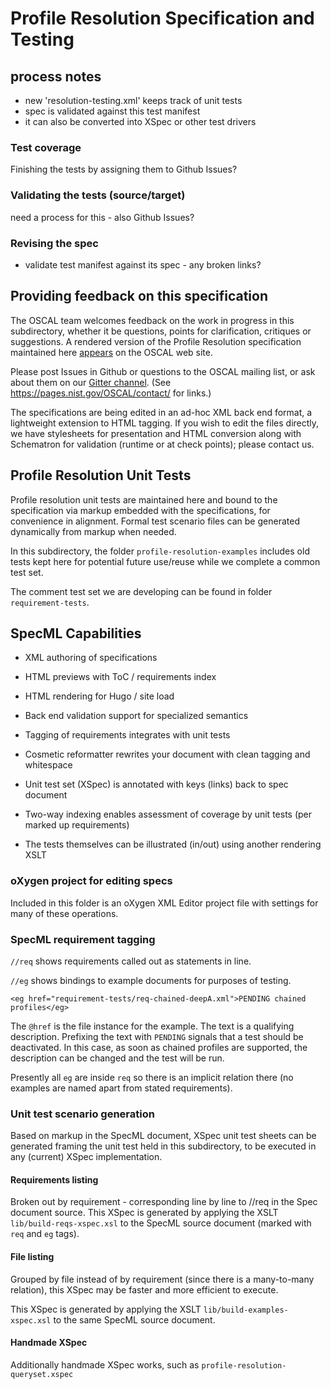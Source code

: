 # Profile Resolution Specification and Testing

## process notes

- new 'resolution-testing.xml' keeps track of unit tests
- spec is validated against this test manifest
- it can also be converted into XSpec or other test drivers

### Test coverage

Finishing the tests by assigning them to Github Issues?

### Validating the tests (source/target)

need a process for this - also Github Issues?

### Revising the spec

- validate test manifest against its spec - any broken links?




## Providing feedback on this specification

The OSCAL team welcomes feedback on the work in progress in this subdirectory, whether it be questions, points for clarification, critiques or suggestions. A rendered version of the Profile Resolution specification maintained here [appears](https://pages.nist.gov/OSCAL/resources/concepts/processing/profile-resolution/) on the OSCAL web site.

Please post Issues in Github or questions to the OSCAL mailing list, or ask about them on our [Gitter channel](https://gitter.im/usnistgov-OSCAL/Lobby). (See https://pages.nist.gov/OSCAL/contact/ for links.)

The specifications are being edited in an ad-hoc XML back end format, a lightweight extension to HTML tagging. If you wish to edit the files directly, we have stylesheets for presentation and HTML conversion along with Schematron for validation (runtime or at check points); please contact us.

## Profile Resolution Unit Tests

Profile resolution unit tests are maintained here and bound to the specification via markup embedded with the specifications, for convenience in alignment. Formal test scenario files can be generated dynamically from markup when needed.

In this subdirectory, the folder `profile-resolution-examples` includes old tests kept here for potential future use/reuse while we complete a common test set.

The comment test set we are developing can be found in folder `requirement-tests`.

## SpecML Capabilities

- XML authoring of specifications
- HTML previews with ToC / requirements index
- HTML rendering for Hugo / site load
- Back end validation support for specialized semantics
- Tagging of requirements integrates with unit tests
- Cosmetic reformatter rewrites your document with clean tagging and whitespace

- Unit test set (XSpec) is annotated with keys (links) back to spec document
- Two-way indexing enables assessment of coverage by unit tests (per marked up requirements)

- The tests themselves can be illustrated (in/out) using another rendering XSLT

### oXygen project for editing specs

Included in this folder is an oXygen XML Editor project file with settings for many of these operations.

### SpecML requirement tagging

`//req` shows requirements called out as statements in line.

`//eg` shows bindings to example documents for purposes of testing.

```
<eg href="requirement-tests/req-chained-deepA.xml">PENDING chained profiles</eg>
```

The `@href` is the file instance for the example. The text is a qualifying description. Prefixing the text with `PENDING` signals that a test should be deactivated. In this case, as soon as chained profiles are supported, the description can be changed and the test will be run.

Presently all `eg` are inside `req` so there is an implicit relation there (no examples are named apart from stated requirements).

### Unit test scenario generation

Based on markup in the SpecML document, XSpec unit test sheets can be generated framing the unit test held in this subdirectory, to be executed in any (current) XSpec implementation.

#### Requirements listing

Broken out by requirement - corresponding line by line to //req in the Spec document source.
This XSpec is generated by applying the XSLT `lib/build-reqs-xspec.xsl` to the SpecML source document (marked with `req` and `eg` tags).

#### File listing

Grouped by file instead of by requirement (since there is a many-to-many relation), this XSpec may be faster and more efficient to execute.

This XSpec is generated by applying the XSLT `lib/build-examples-xspec.xsl` to the same SpecML source document.

#### Handmade XSpec

Additionally handmade XSpec works, such as `profile-resolution-queryset.xspec`

